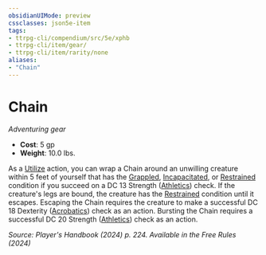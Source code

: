 ```yaml
---
obsidianUIMode: preview
cssclasses: json5e-item
tags:
- ttrpg-cli/compendium/src/5e/xphb
- ttrpg-cli/item/gear/
- ttrpg-cli/item/rarity/none
aliases: 
- "Chain"
---
```

# Chain
*Adventuring gear*  


- **Cost**: 5 gp
- **Weight**: 10.0 lbs.

As a [Utilize](Mechanics/rules/actions.md#Utilize) action, you can wrap a Chain around an unwilling creature within 5 feet of yourself that has the [Grappled](Mechanics/rules/conditions.md#Grappled), [Incapacitated](Mechanics/rules/conditions.md#Incapacitated), or [Restrained](Mechanics/rules/conditions.md#Restrained) condition if you succeed on a DC 13 Strength ([Athletics](Mechanics/rules/skills.md#Athletics)) check. If the creature's legs are bound, the creature has the [Restrained](Mechanics/rules/conditions.md#Restrained) condition until it escapes. Escaping the Chain requires the creature to make a successful DC 18 Dexterity ([Acrobatics](Mechanics/rules/skills.md#Acrobatics)) check as an action. Bursting the Chain requires a successful DC 20 Strength ([Athletics](Mechanics/rules/skills.md#Athletics)) check as an action.

*Source: Player's Handbook (2024) p. 224. Available in the Free Rules (2024)*